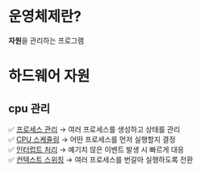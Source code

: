 # 운영체제란?
**자원**을 관리하는 프로그램

# 하드웨어 자원
## cpu 관리
✅ [프로세스 관리](프로세스_관리.md) → 여러 프로세스를 생성하고 상태를 관리  
✅ [CPU 스케줄링](CPU_스케줄링.md) → 어떤 프로세스를 먼저 실행할지 결정  
✅ [인터럽트 처리](인터럽트_처리.md) → 예기치 않은 이벤트 발생 시 빠르게 대응  
✅ [컨텍스트 스위칭](컨텍스트_스위칭.md) → 여러 프로세스를 번갈아 실행하도록 전환  